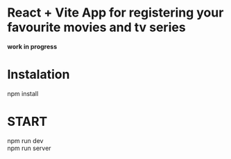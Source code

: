 # React + Vite App for registering your favourite movies and tv series
**work in progress**

# Instalation
npm install

# START
npm run dev <br>
npm run server
